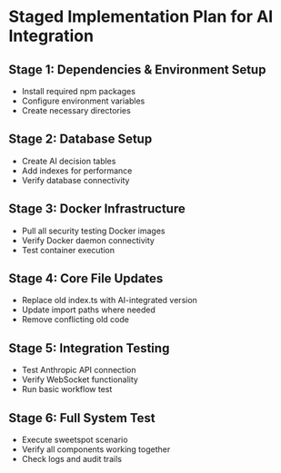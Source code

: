 # Staged Implementation Plan for AI Integration

## Stage 1: Dependencies & Environment Setup
- Install required npm packages
- Configure environment variables
- Create necessary directories

## Stage 2: Database Setup
- Create AI decision tables
- Add indexes for performance
- Verify database connectivity

## Stage 3: Docker Infrastructure
- Pull all security testing Docker images
- Verify Docker daemon connectivity
- Test container execution

## Stage 4: Core File Updates
- Replace old index.ts with AI-integrated version
- Update import paths where needed
- Remove conflicting old code

## Stage 5: Integration Testing
- Test Anthropic API connection
- Verify WebSocket functionality
- Run basic workflow test

## Stage 6: Full System Test
- Execute sweetspot scenario
- Verify all components working together
- Check logs and audit trails